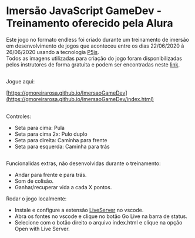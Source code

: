 # Imersão JavaScript GameDev - Treinamento oferecido pela Alura

Este jogo no formato endless foi criado durante um treinamento de imersão em desenvolvimento de jogos que aconteceu entre os dias 22/06/2020 à 26/06/2020 usando a tecnologia [P5js](https://p5js.org/).
<br>
Todos as imagens utilizadas para criação do jogo foram disponibilizadas pelos instrutores de forma gratuita e podem ser encontradas neste [link](https://pipoya.itch.io/pipoya-free-2d-game-character-sprites). 

##
Jogue aqui: 

[https://gmoreirarosa.github.io/ImersaoGameDev](https://gmoreirarosa.github.io/ImersaoGameDev/index.html)
##
Controles:

- Seta para cima: Pula
- Seta para cima 2x: Pulo duplo
- Seta para direita: Caminha para frente
- Seta para esquerda: Caminha para trás
##
Funcionalidas extras, não desenvolvidas durante o treinamento:

- Andar para frente e para trás.
- Som de colisão.
- Ganhar/recuperar vida a cada X pontos.

Rodar o jogo localmente:

- Instale e configure a extensão [LiveServer](https://marketplace.visualstudio.com/items?itemName=ritwickdey.LiveServer) no vscode. 
- Abra os fontes no vscode e clique no botão Go Live na barra de status.
- Selecione com o botão direito o arquivo index.html e clique na opção Open with Live Server.
